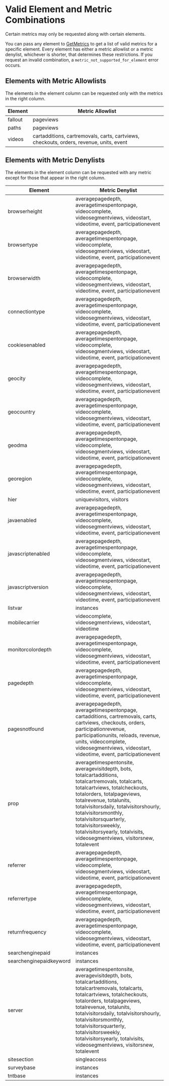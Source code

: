 # Valid Element and Metric Combinations

Certain metrics may only be requested along with certain elements.

You can pass any element to [GetMetrics](methods/r_GetMetrics.md#) to get a list of valid metrics for a specific element. Every element has either a metric allowlist or a metric denylist, whichever is shorter, that determines these restrictions. If you request an invalid combination, a `metric_not_supported_for_element` error occurs.

## Elements with Metric Allowlists

The elements in the element column can be requested only with the metrics in the right column.

|Element|Metric Allowlist|
|-------|----------------|
|fallout|pageviews|
|paths|pageviews|
|videos|cartadditions, cartremovals, carts, cartviews, checkouts, orders, revenue, units, event|

## Elements with Metric Denylists

The elements in the element column can be requested with any metric except for those that appear in the right column.

|Element|Metric Denylist|
|-------|----------------|
|browserheight|averagepagedepth, averagetimespentonpage, videocomplete, videosegmentviews, videostart, videotime, event, participationevent|
|browsertype|averagepagedepth, averagetimespentonpage, videocomplete, videosegmentviews, videostart, videotime, event, participationevent|
|browserwidth|averagepagedepth, averagetimespentonpage, videocomplete, videosegmentviews, videostart, videotime, event, participationevent|
|connectiontype|averagepagedepth, averagetimespentonpage, videocomplete, videosegmentviews, videostart, videotime, event, participationevent|
|cookiesenabled|averagepagedepth, averagetimespentonpage, videocomplete, videosegmentviews, videostart, videotime, event, participationevent|
|geocity|averagepagedepth, averagetimespentonpage, videocomplete, videosegmentviews, videostart, videotime, event, participationevent|
|geocountry|averagepagedepth, averagetimespentonpage, videocomplete, videosegmentviews, videostart, videotime, event, participationevent|
|geodma|averagepagedepth, averagetimespentonpage, videocomplete, videosegmentviews, videostart, videotime, event, participationevent|
|georegion|averagepagedepth, averagetimespentonpage, videocomplete, videosegmentviews, videostart, videotime, event, participationevent|
|hier|uniquevisitors, visitors|
|javaenabled|averagepagedepth, averagetimespentonpage, videocomplete, videosegmentviews, videostart, videotime, event, participationevent|
|javascriptenabled|averagepagedepth, averagetimespentonpage, videocomplete, videosegmentviews, videostart, videotime, event, participationevent|
|javascriptversion|averagepagedepth, averagetimespentonpage, videocomplete, videosegmentviews, videostart, videotime, event, participationevent|
|listvar|instances|
|mobilecarrier|videocomplete, videosegmentviews, videostart, videotime|
|monitorcolordepth|averagepagedepth, averagetimespentonpage, videocomplete, videosegmentviews, videostart, videotime, event, participationevent|
|pagedepth|averagepagedepth, averagetimespentonpage, videocomplete, videosegmentviews, videostart, videotime, event, participationevent|
|pagesnotfound|averagepagedepth, averagetimespentonpage, cartadditions, cartremovals, carts, cartviews, checkouts, orders, participationrevenue, participationunits, reloads, revenue, units, videocomplete, videosegmentviews, videostart, videotime, event, participationevent|
|prop|averagetimespentonsite, averagevisitdepth, bots, totalcartadditions, totalcartremovals, totalcarts, totalcartviews, totalcheckouts, totalorders, totalpageviews, totalrevenue, totalunits, totalvisitorsdaily, totalvisitorshourly, totalvisitorsmonthly, totalvisitorsquarterly, totalvisitorsweekly, totalvisitorsyearly, totalvisits, videosegmentviews, visitorsnew, totalevent|
|referrer|averagepagedepth, averagetimespentonpage, videocomplete, videosegmentviews, videostart, videotime, event, participationevent|
|referrertype|averagepagedepth, averagetimespentonpage, videocomplete, videosegmentviews, videostart, videotime, event, participationevent|
|returnfrequency|averagepagedepth, averagetimespentonpage, videocomplete, videosegmentviews, videostart, videotime, event, participationevent|
|searchenginepaid|instances|
|searchenginepaidkeyword|instances|
|server|averagetimespentonsite, averagevisitdepth, bots, totalcartadditions, totalcartremovals, totalcarts, totalcartviews, totalcheckouts, totalorders, totalpageviews, totalrevenue, totalunits, totalvisitorsdaily, totalvisitorshourly, totalvisitorsmonthly, totalvisitorsquarterly, totalvisitorsweekly, totalvisitorsyearly, totalvisits, videosegmentviews, visitorsnew, totalevent|
|sitesection|singleaccess|
|surveybase|instances|
|tntbase|instances|

